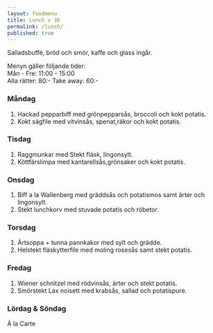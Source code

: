 ```yaml
---
layout: foodmenu
title: Lunch v 36
permalink: /lunch/
published: true
---
```

Salladsbuffé, bröd och smör, kaffe och glass ingår.

Menyn gäller följande tider:  
Mån - Fre: 11:00 - 15:00  
Alla rätter: 80:- Take away: 60:-

### Måndag

1. Hackad pepparbiff med grönpepparsås, broccoli och kokt potatis.
2. Kokt sägfile med vitvinsås, spenat,räkor och kokt potatis.

### Tisdag

1. Raggmunkar med Stekt fläsk, lingonsylt.
2. Köttfärslimpa med kantarellsås,grönsaker och kokt potatis.

### Onsdag

1. Biff a la Wallenberg med gräddsås och potatismos samt ärter och lingonsylt.
2. Stekt lunchkorv med stuvade potatis och röbetor.

### Torsdag

1. Ärtsoppa + tunna pannkakor med sylt och grädde.
2. Helstekt fläskytterfile med moling rosesås samt stekt potatis.

### Fredag

1. Wiener schnitzel med rödvinsås, ärter och stekt potatis.
2. Smörstekt Lax noisett med krabsås, sallad och potatispure.

### Lördag & Söndag

Á la Carte
